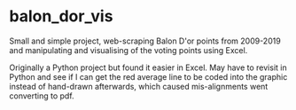 # balon_dor_vis

Small and simple project, web-scraping Balon D'or points from 2009-2019 and manipulating and visualising of the voting points using Excel.

Originally a Python project but found it easier in Excel. May have to revisit in Python and see if I can get the red average line to be coded into the graphic instead of hand-drawn afterwards, which caused mis-alignments went converting to pdf. 
